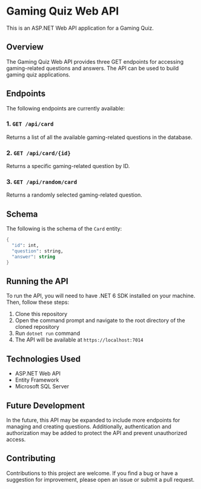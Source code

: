 # Gaming Quiz Web API

This is an ASP.NET Web API application for a Gaming Quiz.

## Overview

The Gaming Quiz Web API provides three GET endpoints for accessing gaming-related questions and answers. The API can be used to build gaming quiz applications.

## Endpoints

The following endpoints are currently available:

### 1. `GET /api/card`

Returns a list of all the available gaming-related questions in the database.

### 2. `GET /api/card/{id}`

Returns a specific gaming-related question by ID.

### 3. `GET /api/random/card`

Returns a randomly selected gaming-related question.

## Schema

The following is the schema of the `Card` entity:

```scheme
{
  "id": int,
  "question": string,
  "answer": string
}
```

## Running the API

To run the API, you will need to have .NET 6 SDK installed on your machine. Then, follow these steps:

1. Clone this repository
2. Open the command prompt and navigate to the root directory of the cloned repository
3. Run `dotnet run` command
4. The API will be available at `https://localhost:7014`

## Technologies Used

- ASP.NET Web API
- Entity Framework
- Microsoft SQL Server

## Future Development

In the future, this API may be expanded to include more endpoints for managing and creating questions. Additionally, authentication and authorization may be added to protect the API and prevent unauthorized access.

## Contributing

Contributions to this project are welcome. If you find a bug or have a suggestion for improvement, please open an issue or submit a pull request.
